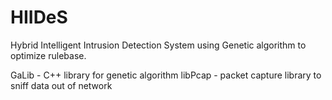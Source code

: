 HIIDeS
======

Hybrid Intelligent Intrusion Detection System using Genetic algorithm to optimize rulebase.


GaLib - C++ library for genetic algorithm
libPcap - packet capture library to sniff data out of network  
